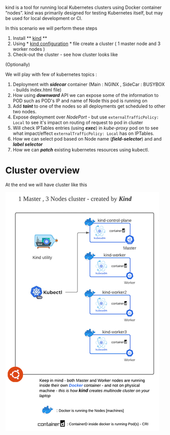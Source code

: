 kind is a tool for running local Kubernetes clusters using Docker container “nodes”.
kind was primarily designed for testing Kubernetes itself, but may be used for local development or CI.

In this scenario we will perform these steps 

1. Install ** [kind](https://kind.sigs.k8s.io/) **
2. Using * [kind configuration](https://kind.sigs.k8s.io/docs/user/configuration/) * file create a cluster ( 1 master node and 3
   worker nodes )
3. Check-out the cluster - see how cluster looks like 

(Optionally) 

We will play with few of kubernetes topics :

1. Deployment with ***sidecar*** container (Main : NGINX , SideCar : BUSYBOX - builds
   index.html file)
1. How using ***downward*** API we can expose some of the information to POD such as POD's IP 
   and name of Node this pod is running on     
2. Add ***taint*** to one of the nodes so all deployments get scheduled to
   other two nodes.
1. Expose deployment over *NodePort* - but use `externalTrafficPolicy:
  Local` to see it's impact on routing of request to pod in cluster
1. Will check IPTables entries (using ***exec***) in *kube-proxy* pod on to see what
  impact/effect `externalTrafficPolicy: Local` has on IPTables.
1. How we can select pod based on Node name (***field-selector***) and and ***label selector*** 
1. How we can ***patch*** existing kubernetes resources using kubectl.

# Cluster overview

At the end we will have cluster like this 

![](./assets/KIND-1-small.png)
